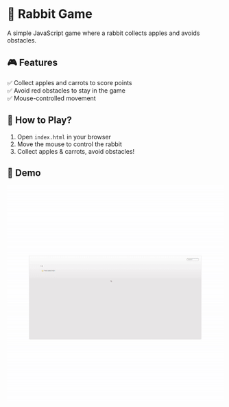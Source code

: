 # 🍎 Rabbit Game  
A simple JavaScript game where a rabbit collects apples and avoids obstacles.  

## 🎮 Features  
✅ Collect apples and carrots to score points  
✅ Avoid red obstacles to stay in the game  
✅ Mouse-controlled movement  

## 🚀 How to Play?  
1. Open `index.html` in your browser  
2. Move the mouse to control the rabbit  
3. Collect apples & carrots, avoid obstacles!  

## 🌟 Demo  
![Game Preview](https://github.com/DurvaS7/Rabbit-in-jungle/blob/main/rabbit-in-jungle-.gif)  

